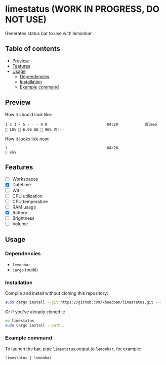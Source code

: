 # limestatus (WORK IN PROGRESS, DO NOT USE)

Generates status bar to use with lemonbar

## Table of contents

<!-- vim-markdown-toc GFM -->

* [Preview](#preview)
* [Features](#features)
* [Usage](#usage)
    * [Dependencies](#dependencies)
    * [Installation](#installation)
    * [Example command](#example-command)

<!-- vim-markdown-toc -->

## Preview

How it should look like:

```
1 2 3 · 5 · · · 9 0                           04:20            直lmeo  10% ﬙ 6.96 GB  96% 奔---
```

How it looks like now:

```
1                                             04:20                                         96%
```

## Features

- [ ] Workspaces
- [x] Datetime
- [ ] Wifi
- [ ] CPU utilization
- [ ] CPU temperature
- [ ] RAM usage
- [x] Battery
- [ ] Brightness
- [ ] Volume

## Usage

### Dependencies

- `lemonbar`
- `cargo` (build)

### Installation

Compile and install without cloning this repository:

```sh
sudo cargo install --git https://github.com/khuedoan/limestatus.git --root /usr/local
```

Or if you've already cloned it:

```sh
cd limestatus
sudo cargo install --path .
```

### Example command

To launch the bar, pipe `limestatus` output to `lemonbar`, for example:

```sh
limestatus | lemonbar
```

